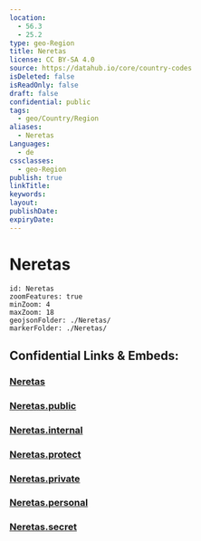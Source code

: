```yaml
---
location:
  - 56.3
  - 25.2
type: geo-Region
title: Neretas
license: CC BY-SA 4.0
source: https://datahub.io/core/country-codes
isDeleted: false
isReadOnly: false
draft: false
confidential: public
tags:
  - geo/Country/Region
aliases:
  - Neretas
Languages:
  - de
cssclasses:
  - geo-Region
publish: true
linkTitle:
keywords:
layout:
publishDate:
expiryDate:
---
```


# Neretas

```leaflet
id: Neretas
zoomFeatures: true 
minZoom: 4 
maxZoom: 18
geojsonFolder: ./Neretas/
markerFolder: ./Neretas/
```


## Confidential Links & Embeds: 

### [Neretas](/_Standards/Earth/Continent/Europe/Europe~North/Latvia/Counties/Neretas.md) 

### [Neretas.public](/_public/Earth/Continent/Europe/Europe~North/Latvia/Counties/Neretas.public.md) 

### [Neretas.internal](/_internal/Earth/Continent/Europe/Europe~North/Latvia/Counties/Neretas.internal.md) 

### [Neretas.protect](/_protect/Earth/Continent/Europe/Europe~North/Latvia/Counties/Neretas.protect.md) 

### [Neretas.private](/_private/Earth/Continent/Europe/Europe~North/Latvia/Counties/Neretas.private.md) 

### [Neretas.personal](/_personal/Earth/Continent/Europe/Europe~North/Latvia/Counties/Neretas.personal.md) 

### [Neretas.secret](/_secret/Earth/Continent/Europe/Europe~North/Latvia/Counties/Neretas.secret.md)

